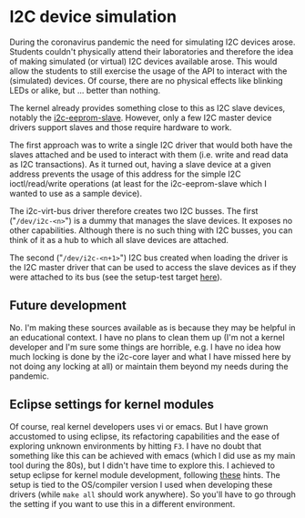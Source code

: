# I2C device simulation

During the coronavirus pandemic the need for simulating I2C devices arose.
Students couldn't physically attend their laboratories and therefore
the idea of making simulated (or virtual) I2C devices available arose.
This would allow the students to still exercise the usage of the API
to interact with the (simulated) devices. Of course, there are no physical 
effects like blinking LEDs or alike, but ... better than nothing.

The kernel already provides something close to this as I2C slave devices,
notably the 
[i2c-eeprom-slave](https://github.com/torvalds/linux/blob/master/drivers/i2c/i2c-slave-eeprom.c). 
However, only a few I2C master device drivers support slaves and those
require hardware to work.

The first approach was to write a single I2C driver that would both 
have the slaves attached and be used to interact with them (i.e.
write and read data as I2C transactions). As it turned out, having
a slave device at a given address prevents the usage of this address
for the simple I2C ioctl/read/write operations (at least for the
i2c-eeprom-slave which I wanted to use as a sample device).

The i2c-virt-bus driver therefore creates two I2C busses. The first
("`/dev/i2c-<n>`") is a dummy that manages the slave devices. It exposes
no other capabilities. Although there is no such thing with I2C busses,
you can think of it as a hub to which all slave devices are attached.

The second ("`/dev/i2c-<n+1>`") I2C bus created when loading the driver
is the I2C master driver that can be used to access the slave devices
as if they were attached to its bus (see the setup-test target 
[here](test/Makefile)).

## Future development

No. I'm making these sources available as is because they may be helpful
in an educational context. I have no plans to clean them up
(I'm not a kernel developer and I'm sure some things are horrible, e.g.
I have no idea how much locking is done by the i2c-core layer and
what I have missed here by not doing any locking at all) or maintain
them beyond my needs during the pandemic.

## Eclipse settings for kernel modules

Of course, real kernel developers uses vi or emacs. But I have grown
accustomed to using eclipse, its refactoring capabilities and the
ease of exploring unknown environments by hitting `F3`. I have no doubt
that something like this can be achieved with emacs (which I did use
as my main tool during the 80s), but I didn't have time to explore this. 
I achieved to setup eclipse for kernel module development, following 
[these](https://wiki.eclipse.org/HowTo_use_the_CDT_to_navigate_Linux_kernel_source)
hints. The setup is tied to the OS/compiler version I used when developing
these drivers (while `make all` should work anywhere). So you'll have
to go through the setting if you want to use this in a different environment.